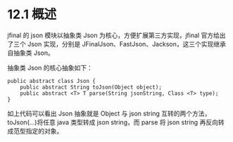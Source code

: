 # 12.1 概述
jfinal 的 json 模块以抽象类 Json 为核心，方便扩展第三方实现，jfinal 官方给出了三个 Json 实现，分别是 JFinalJson、FastJson、Jackson，这三个实现继承自抽象类 Json。

抽象类 Json 的核心抽象如下：
```
public abstract class Json {
    public abstract String toJson(Object object);
    public abstract <T> T parse(String jsonString, Class <T> type);
}
```
如上代码可以看出 Json 抽象就是 Object 与 json string 互转的两个方法，toJson(...)将任意 java 类型转成 json string，而 parse 将 json string 再反向转成范型指定的对象。